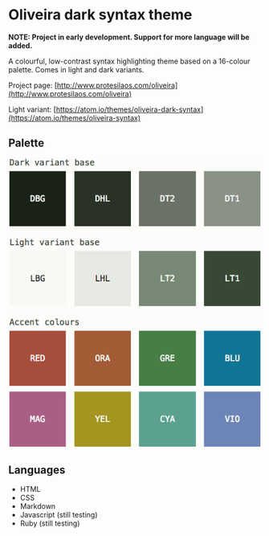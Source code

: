 # Oliveira dark syntax theme

**NOTE: Project in early development. Support for more language will be added.**

A colourful, low-contrast syntax highlighting theme based on a 16-colour palette. Comes in light and dark variants.

Project page: [http://www.protesilaos.com/oliveira](http://www.protesilaos.com/oliveira)

Light variant: [https://atom.io/themes/oliveira-dark-syntax](https://atom.io/themes/oliveira-syntax)

## Palette

![oliveira colour scheme](https://raw.githubusercontent.com/protesilaos/oliveira/master/img/oliveira_colours.png)

## Languages

- HTML
- CSS
- Markdown
- Javascript (still testing)
- Ruby (still testing)
